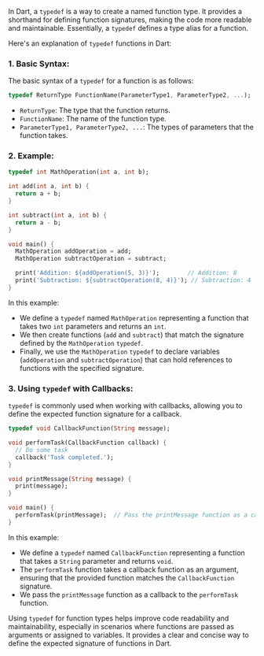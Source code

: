 In Dart, a `typedef` is a way to create a named function type. It provides a shorthand for defining function signatures, making the code more readable and maintainable. Essentially, a `typedef` defines a type alias for a function.

Here's an explanation of `typedef` functions in Dart:

### 1. **Basic Syntax:**

The basic syntax of a `typedef` for a function is as follows:

```dart
typedef ReturnType FunctionName(ParameterType1, ParameterType2, ...);
```

- `ReturnType`: The type that the function returns.
- `FunctionName`: The name of the function type.
- `ParameterType1, ParameterType2, ...`: The types of parameters that the function takes.

### 2. **Example:**

```dart
typedef int MathOperation(int a, int b);

int add(int a, int b) {
  return a + b;
}

int subtract(int a, int b) {
  return a - b;
}

void main() {
  MathOperation addOperation = add;
  MathOperation subtractOperation = subtract;

  print('Addition: ${addOperation(5, 3)}');        // Addition: 8
  print('Subtraction: ${subtractOperation(8, 4)}'); // Subtraction: 4
}
```

In this example:

- We define a `typedef` named `MathOperation` representing a function that takes two `int` parameters and returns an `int`.
- We then create functions (`add` and `subtract`) that match the signature defined by the `MathOperation` `typedef`.
- Finally, we use the `MathOperation` `typedef` to declare variables (`addOperation` and `subtractOperation`) that can hold references to functions with the specified signature.

### 3. **Using `typedef` with Callbacks:**

`typedef` is commonly used when working with callbacks, allowing you to define the expected function signature for a callback.

```dart
typedef void CallbackFunction(String message);

void performTask(CallbackFunction callback) {
  // Do some task
  callback('Task completed.');
}

void printMessage(String message) {
  print(message);
}

void main() {
  performTask(printMessage);  // Pass the printMessage function as a callback
}
```

In this example:

- We define a `typedef` named `CallbackFunction` representing a function that takes a `String` parameter and returns `void`.
- The `performTask` function takes a callback function as an argument, ensuring that the provided function matches the `CallbackFunction` signature.
- We pass the `printMessage` function as a callback to the `performTask` function.

Using `typedef` for function types helps improve code readability and maintainability, especially in scenarios where functions are passed as arguments or assigned to variables. It provides a clear and concise way to define the expected signature of functions in Dart.
